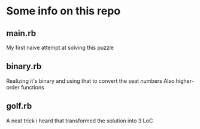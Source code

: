 # Some info on this repo

## main.rb
My first naive attempt at solving this puzzle

## binary.rb
Realizing it's binary and using that to convert the seat numbers
Also higher-order functions

## golf.rb
A neat trick i heard that transformed the solution into 3 LoC